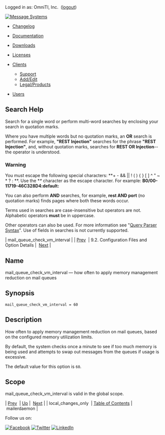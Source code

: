 Logged in as: OmniTI, Inc.  ([logout](https://support.messagesystems.com/logout.php))

[![Message Systems](https://support.messagesystems.com/images/ms-white205.png)](https://support.messagesystems.com/start.php) 

*   [Changelog](https://support.messagesystems.com/start.php?show=changelog)
*   [Documentation](https://support.messagesystems.com/docs/)
*   [Downloads](https://support.messagesystems.com/start.php)

*   [Licenses](https://support.messagesystems.com/license_summary.php)
*   <a href="">Clients</a>
    *   [Support](https://support.messagesystems.com/cs.php)
    *   [Add/Edit](https://support.messagesystems.com/edit_client.php)
    *   [Legal/Products](https://support.messagesystems.com/edit_products.php)
*   [Users](https://support.messagesystems.com/edit_customer.php)

## Search Help

Search for a single word or perform multi-word searches by enclosing your search in quotation marks.

Where you have multiple words but no quotation marks, an **OR** search is performed. For example, **"REST Injection"** searches for the phrase **"REST Injection"**, and, without quotation marks, searches for **REST OR Injection**--the operator is understood.

### Warning

You must escape the following special characters: **+ - && || ! ( ) { } [ ] ^ " ~ * ? : \**. Use the **\** character as the escape character. For example: **B0/00-11719-46C328D4\:default\:**

You can also perform **AND** searches, for example, **rest AND port** (no quotation marks) finds pages where both these words occur.

Terms used in searches are case-insensitive but operators are not. Alphabetic operators **must** be in uppercase.

Other operators can also be used. For more information see "[Query Parser Syntax](https://lucene.apache.org/core/old_versioned_docs/versions/3_0_0/queryparsersyntax.html)". Use of fields in searches is not currently supported.

| mail_queue_check_vm_interval |
| [Prev](conf.ref.local_changes_only.php)  | 9.2. Configuration Files and Option Details |  [Next](conf.ref.mailerdaemon.php) |

<a name="conf.ref.mail_queue_check_vm_interval"></a>
## Name

mail_queue_check_vm_interval — how often to apply memory management reduction on mail queues

## Synopsis

`mail_queue_check_vm_interval = 60`

<a name="idp10065408"></a>
## Description

How often to apply memory management reduction on mail queues, based on the configured memory utilization limits.

By default, the system checks once a minute to see if too much memory is being used and attempts to swap out messages from the queues if usage is excessive.

The default value for this option is `60`.

<a name="idp10068560"></a>
## Scope

mail_queue_check_vm_interval is valid in the global scope.

| [Prev](conf.ref.local_changes_only.php)  | [Up](conf.ref.files.php) |  [Next](conf.ref.mailerdaemon.php) |
| local_changes_only  | [Table of Contents](index.php) |  mailerdaemon |

Follow us on:

[![Facebook](https://support.messagesystems.com/images/icon-facebook.png)](http://www.facebook.com/messagesystems) [![Twitter](https://support.messagesystems.com/images/icon-twitter.png)](http://twitter.com/#!/MessageSystems) [![LinkedIn](https://support.messagesystems.com/images/icon-linkedin.png)](http://www.linkedin.com/company/message-systems)